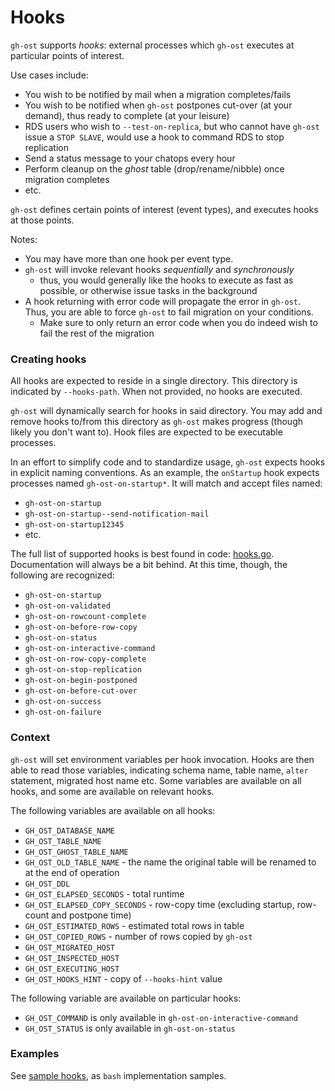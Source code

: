 # Hooks

`gh-ost` supports _hooks_: external processes which `gh-ost` executes at particular points of interest.

Use cases include:

- You wish to be notified by mail when a migration completes/fails
- You wish to be notified when `gh-ost` postpones cut-over (at your demand), thus ready to complete (at your leisure)
- RDS users who wish to `--test-on-replica`, but who cannot have `gh-ost` issue a `STOP SLAVE`, would use a hook to command RDS to stop replication
- Send a status message to your chatops every hour
- Perform cleanup on the _ghost_ table (drop/rename/nibble) once migration completes
- etc.

`gh-ost` defines certain points of interest (event types), and executes hooks at those points.

Notes:

- You may have more than one hook per event type.
- `gh-ost` will invoke relevant hooks _sequentially_ and _synchronously_
  - thus, you would generally like the hooks to execute as fast as possible, or otherwise issue tasks in the background
- A hook returning with error code will propagate the error in `gh-ost`. Thus, you are able to force `gh-ost` to fail migration on your conditions.
  - Make sure to only return an error code when you do indeed wish to fail the rest of the migration

### Creating hooks

All hooks are expected to reside in a single directory. This directory is indicated by `--hooks-path`. When not provided, no hooks are executed.

`gh-ost` will dynamically search for hooks in said directory. You may add and remove hooks to/from this directory as `gh-ost` makes progress (though likely you don't want to). Hook files are expected to be executable processes.

In an effort to simplify code and to standardize usage, `gh-ost` expects hooks in explicit naming conventions. As an example, the `onStartup` hook expects processes named `gh-ost-on-startup*`. It will match and accept files named:

- `gh-ost-on-startup`
- `gh-ost-on-startup--send-notification-mail`
- `gh-ost-on-startup12345`
- etc.

The full list of supported hooks is best found in code: [hooks.go](https://github.com/github/gh-ost/blob/master/go/logic/hooks.go). Documentation will always be a bit behind. At this time, though, the following are recognized:

- `gh-ost-on-startup`
- `gh-ost-on-validated`
- `gh-ost-on-rowcount-complete`
- `gh-ost-on-before-row-copy`
- `gh-ost-on-status`
- `gh-ost-on-interactive-command`
- `gh-ost-on-row-copy-complete`
- `gh-ost-on-stop-replication`
- `gh-ost-on-begin-postponed`
- `gh-ost-on-before-cut-over`
- `gh-ost-on-success`
- `gh-ost-on-failure`

### Context

`gh-ost` will set environment variables per hook invocation. Hooks are then able to read those variables, indicating schema name, table name, `alter` statement, migrated host name etc. Some variables are available on all hooks, and some are available on relevant hooks.

The following variables are available on all hooks:

- `GH_OST_DATABASE_NAME`
- `GH_OST_TABLE_NAME`
- `GH_OST_GHOST_TABLE_NAME`
- `GH_OST_OLD_TABLE_NAME` - the name the original table will be renamed to at the end of operation
- `GH_OST_DDL`
- `GH_OST_ELAPSED_SECONDS` - total runtime
- `GH_OST_ELAPSED_COPY_SECONDS` - row-copy time (excluding startup, row-count and postpone time)
- `GH_OST_ESTIMATED_ROWS` - estimated total rows in table
- `GH_OST_COPIED_ROWS` - number of rows copied by `gh-ost`
- `GH_OST_MIGRATED_HOST`
- `GH_OST_INSPECTED_HOST`
- `GH_OST_EXECUTING_HOST`
- `GH_OST_HOOKS_HINT` - copy of `--hooks-hint` value

The following variable are available on particular hooks:

- `GH_OST_COMMAND` is only available in `gh-ost-on-interactive-command`
- `GH_OST_STATUS` is only available in `gh-ost-on-status`

### Examples

See [sample hooks](https://github.com/github/gh-ost/tree/master/resources/hooks-sample), as `bash` implementation samples.
